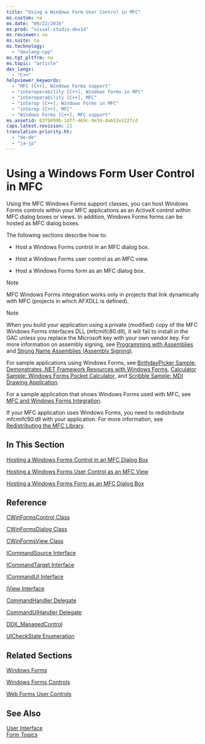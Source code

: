 ```yaml
---
title: "Using a Windows Form User Control in MFC"
ms.custom: na
ms.date: "09/22/2016"
ms.prod: "visual-studio-dev14"
ms.reviewer: na
ms.suite: na
ms.technology: 
  - "devlang-cpp"
ms.tgt_pltfrm: na
ms.topic: "article"
dev_langs: 
  - "C++"
helpviewer_keywords: 
  - "MFC [C++], Windows Forms support"
  - "interoperability [C++], Windows Forms in MFC"
  - "interoperability [C++], MFC"
  - "interop [C++], Windows Forms in MFC"
  - "interop [C++], MFC"
  - "Windows Forms [C++], MFC support"
ms.assetid: 63fb099b-1dff-469c-9e34-dab52e122fcd
caps.latest.revision: 21
translation.priority.ht: 
  - "de-de"
  - "ja-jp"
---
```

# Using a Windows Form User Control in MFC
Using the MFC Windows Forms support classes, you can host Windows Forms controls within your MFC applications as an ActiveX control within MFC dialog boxes or views. In addition, Windows Forms forms can be hosted as MFC dialog boxes.  
  
 The following sections describe how to:  
  
-   Host a Windows Forms control in an MFC dialog box.  
  
-   Host a Windows Forms user control as an MFC view.  
  
-   Host a Windows Forms form as an MFC dialog box.  
  
> [!NOTE]
>  MFC Windows Forms integration works only in projects that link dynamically with MFC (projects in which AFXDLL is defined).  
  
> [!NOTE]
>  When you build your application using a private (modified) copy of the MFC Windows Forms interfaces DLL (mfcmifc80.dll), it will fail to install in the GAC unless you replace the Microsoft key with your own vendor key. For more information on assembly signing, see [Programming with Assemblies](assetId:///25918b15-701d-42c7-95fc-c290d08648d6) and [Strong Name Assemblies (Assembly Signing)](../vs140/strong-name-assemblies--assembly-signing---c---cli-.md).  
  
 For sample applications using Windows Forms, see [BirthdayPicker Sample: Demonstrates .NET Framework Resources with Windows Forms](assetId:///ac932aed-5502-4667-be29-709bca435317), [Calculator Sample: Windows Forms Pocket Calculator](assetId:///2283b516-3b7e-45f2-80c4-fdcfb366ce25), and [Scribble Sample: MDI Drawing Application](assetId:///f025da3e-659b-4222-b991-554a1b8b2358).  
  
 For a sample application that shows Windows Forms used with MFC, see [MFC and Windows Forms Integration](http://www.microsoft.com/downloads/details.aspx?FamilyID=987021bc-e575-4fe3-baa9-15aa50b0f599&displaylang=en).  
  
 If your MFC application uses Windows Forms, you need to redistribute mfcmifc90.dll with your application. For more information, see [Redistributing the MFC Library](../vs140/redistributing-the-mfc-library.md).  
  
## In This Section  
 [Hosting a Windows Forms Control in an MFC Dialog Box](../vs140/hosting-a-windows-form-user-control-in-an-mfc-dialog-box.md)  
  
 [Hosting a Windows Forms User Control as an MFC View](../vs140/hosting-a-windows-forms-user-control-as-an-mfc-view.md)  
  
 [Hosting a Windows Forms Form as an MFC Dialog Box](../vs140/hosting-a-windows-form-user-control-as-an-mfc-dialog-box.md)  
  
## Reference  
 [CWinFormsControl Class](../vs140/cwinformscontrol-class.md)  
  
 [CWinFormsDialog Class](../vs140/cwinformsdialog-class.md)  
  
 [CWinFormsView Class](../vs140/cwinformsview-class.md)  
  
 [ICommandSource Interface](../vs140/icommandsource-interface.md)  
  
 [ICommandTarget Interface](../vs140/icommandtarget-interface.md)  
  
 [ICommandUI Interface](../vs140/icommandui-interface.md)  
  
 [IView Interface](../vs140/iview-interface.md)  
  
 [CommandHandler Delegate](../vs140/commandhandler-delegate.md)  
  
 [CommandUIHandler Delegate](../vs140/commanduihandler-delegate.md)  
  
 [DDX_ManagedControl](../vs140/ddx_managedcontrol.md)  
  
 [UICheckState Enumeration](../vs140/uicheckstate-enumeration.md)  
  
## Related Sections  
 [Windows Forms](assetId:///627df1e9-b254-41af-bbac-9a4f02810c54)  
  
 [Windows Forms Controls](assetId:///f050de8f-4ebd-4042-94b8-edf9a1dbd52a)  
  
 [Web Forms User Controls](assetId:///5e601b3d-bb16-4dbe-9e35-7e92a34565ca)  
  
## See Also  
 [User Interface](../vs140/user-interface-elements--mfc-.md)   
 [Form Topics](../vs140/form-views--mfc-.md)